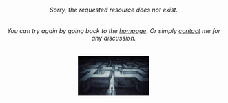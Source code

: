 
<h6>
    <p align = center>
        Sorry, the requested resource does not exist.
    </p>
</h6>
    

<h6>
    <p align = center>
    You can try again by going back to the <a href="https://laxman-lakhan.github.io">hompage</a>. Or simply <a href="laxmansingh.lakhan@gmail.com">contact</a> me for any discussion.
    </p>
</h6>


<p align="center" width="100%">
    <img width="33%" src=/images/Unknown.jpeg> 
</p>
